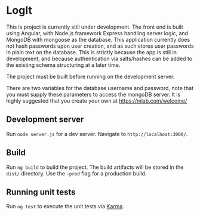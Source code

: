 # LogIt
This is project is currently still under development. The front end is built using Angular, with Node.js framework Express handling server logic, and MongoDB with mongoose as the database. This application currently does not hash passwords upon user creation, and as such stores user passwords in plain text on the database. This is strictly because the app is still in development, and because authentication via salts/hashes can be added to the existing schema structuring at a later time. 

The project must be built before running on the development server.

There are two variables for the database username and password, note that you must supply these parameters to access the mongoDB server. It is highly suggested that you create your own at https://mlab.com/welcome/

## Development server
Run `node server.js` for a dev server. Navigate to `http://localhost:3000/`. 

## Build

Run `ng build` to build the project. The build artifacts will be stored in the `dist/` directory. Use the `-prod` flag for a production build. 

## Running unit tests

Run `ng test` to execute the unit tests via [Karma](https://karma-runner.github.io).

